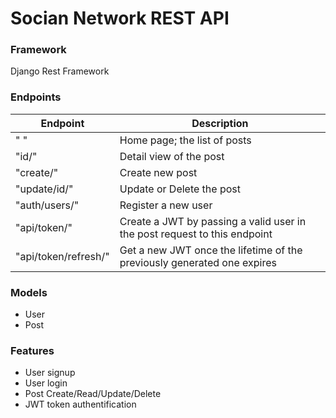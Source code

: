 # Socian Network REST API

### Framework

Django Rest Framework </br>

### Endpoints

| Endpoint | Description |
| --- | --- |
| " " | Home page; the list of posts |
| "id/" | Detail view of the post |
| "create/" | Create new post |
| "update/id/" | Update or Delete the post |
| "auth/users/" | Register a new user |
| "api/token/" | Create a JWT by passing a valid user in the post request to this endpoint |
| "api/token/refresh/" | Get a new JWT once the lifetime of the previously generated one expires |

### Models
* User
* Post

### Features
* User signup
* User login
* Post Create/Read/Update/Delete
* JWT token authentification
